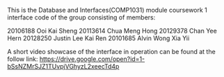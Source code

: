 This is the Database and Interfaces(COMP1031) module coursework 1 interface code of the group consisting of members:

20106188 Ooi Kai Sheng
20113614 Chua Meng Hong
20129378 Chan Yee Hern
20128250 Justin Lee Kai Ren
20101685 Alvin Wong Xia Yii

A short video showcase of the interface in operation can be found at the follow link:
https://drive.google.com/open?id=1-bSsNZMrSJZ1TUvpjVGhyzL2xeecTd4p
